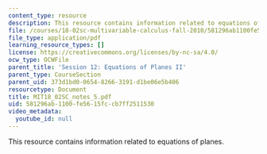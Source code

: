 ```yaml
---
content_type: resource
description: This resource contains information related to equations of planes.
file: /courses/18-02sc-multivariable-calculus-fall-2010/581296ab1100fe5615fccb7ff2511530_MIT18_02SC_notes_5.pdf
file_type: application/pdf
learning_resource_types: []
license: https://creativecommons.org/licenses/by-nc-sa/4.0/
ocw_type: OCWFile
parent_title: 'Session 12: Equations of Planes II'
parent_type: CourseSection
parent_uid: 373d1bd0-0654-8266-3191-d1be06e5b406
resourcetype: Document
title: MIT18_02SC_notes_5.pdf
uid: 581296ab-1100-fe56-15fc-cb7ff2511530
video_metadata:
  youtube_id: null
---
```

This resource contains information related to equations of planes.